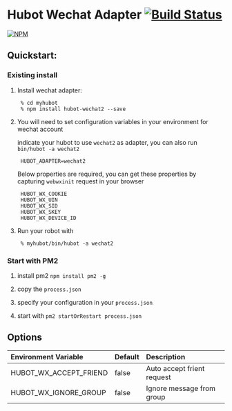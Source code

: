 # Hubot Wechat Adapter [![Build Status](https://travis-ci.org/eatgrass/hubot-wechat.svg?branch=develop)](https://travis-ci.org/eatgrass/hubot-wechat)

[![NPM](https://nodei.co/npm/hubot-wechat2.png?compact=true)](https://nodei.co/npm/hubot-wechat2/)

## Quickstart:

### Existing install

1. Install wechat adapter:

        % cd myhubot
        % npm install hubot-wechat2 --save

1. You will need to set configuration variables in your environment for wechat account

    indicate your hubot to use `wechat2` as adapter, you can also run `bin/hubot -a wechat2`

        HUBOT_ADAPTER=wechat2
        
    Below properties are required, you can get these properties by capturing `webwxinit` request in your browser
    
        HUBOT_WX_COOKIE
        HUBOT_WX_UIN
        HUBOT_WX_SID
        HUBOT_WX_SKEY
        HUBOT_WX_DEVICE_ID

1. Run your robot with
    
        % myhubot/bin/hubot -a wechat2
        
### Start with PM2

1. install pm2 `npm install pm2 -g`

1. copy the `process.json`

1. specify your configuration in your `process.json`

1. start with `pm2 startOrRestart process.json`
                
## Options

Environment Variable | Default | Description
:---- | :----| :----
HUBOT_WX_ACCEPT_FRIEND | false | Auto accept frient request
HUBOT_WX_IGNORE_GROUP  | false | Ignore message from group
    
